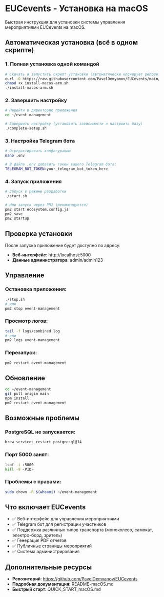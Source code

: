 # EUCevents - Установка на macOS

Быстрая инструкция для установки системы управления мероприятиями EUCevents на macOS.

## Автоматическая установка (всё в одном скрипте)

### 1. Полная установка одной командой
```bash
# Скачать и запустить скрипт установки (автоматически клонирует репозиторий)
curl -O https://raw.githubusercontent.com/PavelDemyanov/EUCevents/main/install-macos-arm.sh
chmod +x install-macos-arm.sh
./install-macos-arm.sh
```

### 2. Завершить настройку
```bash
# Перейти в директорию приложения
cd ~/event-management

# Завершить настройку (установить зависимости и настроить базу)
./complete-setup.sh
```

### 3. Настройка Telegram бота
```bash
# Отредактировать конфигурацию
nano .env

# В файле .env добавить токен вашего Telegram бота:
TELEGRAM_BOT_TOKEN=your_telegram_bot_token_here
```

### 4. Запуск приложения
```bash
# Запуск в режиме разработки
./start.sh

# Или запуск через PM2 (рекомендуется)
pm2 start ecosystem.config.js
pm2 save
pm2 startup
```

## Проверка установки

После запуска приложение будет доступно по адресу:
- **Веб-интерфейс**: http://localhost:5000
- **Данные администратора**: admin/admin123

## Управление

### Остановка приложения:
```bash
./stop.sh
# или
pm2 stop event-management
```

### Просмотр логов:
```bash
tail -f logs/combined.log
# или
pm2 logs event-management
```

### Перезапуск:
```bash
pm2 restart event-management
```

## Обновление

```bash
cd ~/event-management
git pull origin main
npm install
pm2 restart event-management
```

## Возможные проблемы

### PostgreSQL не запускается:
```bash
brew services restart postgresql@14
```

### Порт 5000 занят:
```bash
lsof -i :5000
kill -9 <PID>
```

### Проблемы с правами:
```bash
sudo chown -R $(whoami) ~/event-management
```

## Что включает EUCevents

- ✅ Веб-интерфейс для управления мероприятиями
- ✅ Telegram бот для регистрации участников
- ✅ Поддержка различных типов транспорта (моноколесо, самокат, электро-борд, зритель)
- ✅ Генерация PDF отчетов
- ✅ Публичные страницы мероприятий
- ✅ Система администрирования

## Дополнительные ресурсы

- **Репозиторий**: https://github.com/PavelDemyanov/EUCevents
- **Подробная документация**: README-macOS.md
- **Быстрый старт**: QUICK_START_macOS.md